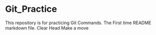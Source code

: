 # Git_Practice
This repository is for practicing Git Commands.
The First time README markdown file.
Clear Head
Make a move
